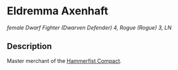 # Eldremma Axenhaft
*female Dwarf Fighter (Dwarven Defender) 4, Rogue (Rogue) 3, LN*

## Description
Master merchant of the [Hammerfist Compact](../Organizations/MerchantGuilds/HammerfistCompact.md).
